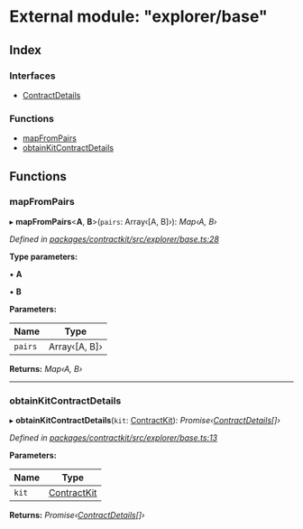 # External module: "explorer/base"

## Index

### Interfaces

* [ContractDetails](../interfaces/_explorer_base_.contractdetails.md)

### Functions

* [mapFromPairs](_explorer_base_.md#mapfrompairs)
* [obtainKitContractDetails](_explorer_base_.md#obtainkitcontractdetails)

## Functions

###  mapFromPairs

▸ **mapFromPairs**<**A**, **B**>(`pairs`: Array‹[A, B]›): *Map‹A, B›*

*Defined in [packages/contractkit/src/explorer/base.ts:28](https://github.com/celo-org/celo-monorepo/blob/master/packages/contractkit/src/explorer/base.ts#L28)*

**Type parameters:**

▪ **A**

▪ **B**

**Parameters:**

Name | Type |
------ | ------ |
`pairs` | Array‹[A, B]› |

**Returns:** *Map‹A, B›*

___

###  obtainKitContractDetails

▸ **obtainKitContractDetails**(`kit`: [ContractKit](../classes/_kit_.contractkit.md)): *Promise‹[ContractDetails](../interfaces/_explorer_base_.contractdetails.md)[]›*

*Defined in [packages/contractkit/src/explorer/base.ts:13](https://github.com/celo-org/celo-monorepo/blob/master/packages/contractkit/src/explorer/base.ts#L13)*

**Parameters:**

Name | Type |
------ | ------ |
`kit` | [ContractKit](../classes/_kit_.contractkit.md) |

**Returns:** *Promise‹[ContractDetails](../interfaces/_explorer_base_.contractdetails.md)[]›*
